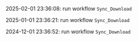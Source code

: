 2025-02-01 23:36:08: run workflow `Sync_Download` 

2025-01-01 23:36:21: run workflow `Sync_Download` 

2024-12-01 23:36:52: run workflow `Sync_Download` 


